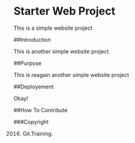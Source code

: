 # Starter Web Project

This is a simple website project

##Introduction

This is another simple website project

##Purpose

This is reagain another simple website project

##Deployement

Okay!

##How To Contribute

###Copyright

2016. Git.Training.
